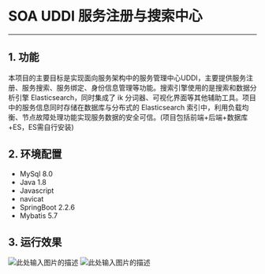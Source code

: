 # SOA UDDI 服务注册与搜索中心

---

## 1. 功能

本项目的主要目标是实现面向服务架构中的服务管理中心UDDI，主要提供服务注册、服务搜索、服务绑定、身份信息管理等功能。搜索引擎使用的是搜索和数据分析引擎 Elasticsearch，同时集成了 ik 分词器、可视化界面等其他辅助工具。项目中的服务信息同时存储在数据库与分布式的 Elasticsearch 索引中，利用负载均衡、节点故障处理功能实现服务数据的安全可信。(项目包括前端+后端+数据库+ES，ES需自行安装)

## 2. 环境配置

 - MySql 8.0
 - Java 1.8
 - Javascript
 - navicat
 - SpringBoot 2.2.6
 - Mybatis 5.7

## 3. 运行效果
![此处输入图片的描述][1]
![此处输入图片的描述][2]


  [1]: https://images.cnblogs.com/cnblogs_com/massizhi/2180441/o_230306135134_%E5%9B%BE%E7%89%871.png
  [2]: https://images.cnblogs.com/cnblogs_com/massizhi/2180441/o_230306135141_%E5%9B%BE%E7%89%872.png
